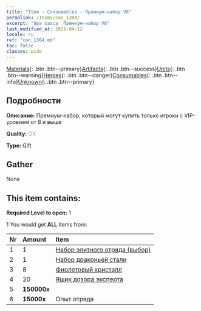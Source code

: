 ```yaml
---
title: "Item - Consumables - Премиум-набор V8"
permalink: /Items/con_1304/
excerpt: "Эра хаоса  Премиум-набор V8"
last_modified_at: 2021-04-12
locale: ru
ref: "con_1304.md"
toc: false
classes: wide
---
```

 [Materials](/ru/Items/){: .btn .btn--primary}[Artifacts](/ru/Items/Artifacts/){: .btn .btn--success}[Units](/ru/Items/Units/){: .btn .btn--warning}[Heroes](/ru/Items/Heroes/){: .btn .btn--danger}[Consumables](/ru/Items/Consumables/){: .btn .btn--info}[Unknown](/ru/Items/Unknown/){: .btn .btn--primary}

## Подробности
 **Описание:** Премиум-набор, который могут купить только игроки с VIP-уровнем от 8 и выше

 **Quality:** <span style="color: #DA70D6">OK</span>

 **Type:** Gift

## Gather

  None

## This item contains:

 **Required Level to open:** 1

 1 You would get **ALL** items  from:

  | Nr | Amount |     Item    |
  |:---|:-------|:------------|
  | 1 | 1 | [Набор элитного отряда (выбор)](/ru/Items/con_1318/) | 
  | 2 | 1 | [Набор драконьей стали](/ru/Items/con_1316/) | 
  | 3 | 8 | [Фиолетовый кристалл](/ru/Items/con_720/) | 
  | 4 | 20 | [Ящик дозора эксперта](/ru/Items/con_776/) | 
  | 5 |  **150000x** | <i class="fas fa-coins"/> |  | 
  | 6 |  **15000x** | Опыт отряда |  | 
